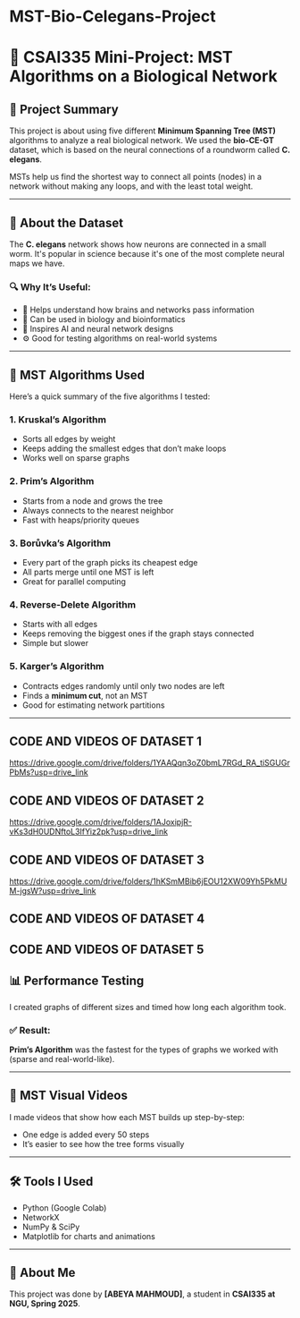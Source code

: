 # MST-Bio-Celegans-Project
# 🧠 CSAI335 Mini-Project: MST Algorithms on a Biological Network

## 📘 Project Summary

This project is about using five different **Minimum Spanning Tree (MST)** algorithms to analyze a real biological network. We used the **bio-CE-GT** dataset, which is based on the neural connections of a roundworm called **C. elegans**.

MSTs help us find the shortest way to connect all points (nodes) in a network without making any loops, and with the least total weight.

---

## 🧬 About the Dataset

The **C. elegans** network shows how neurons are connected in a small worm. It's popular in science because it's one of the most complete neural maps we have.

### 🔍 Why It’s Useful:

- 🧠 Helps understand how brains and networks pass information  
- 🧬 Can be used in biology and bioinformatics  
- 🤖 Inspires AI and neural network designs  
- ⚙️ Good for testing algorithms on real-world systems  

---

## 🌲 MST Algorithms Used

Here’s a quick summary of the five algorithms I tested:

### 1. **Kruskal’s Algorithm**
- Sorts all edges by weight  
- Keeps adding the smallest edges that don’t make loops  
- Works well on sparse graphs

### 2. **Prim’s Algorithm**
- Starts from a node and grows the tree  
- Always connects to the nearest neighbor  
- Fast with heaps/priority queues

### 3. **Borůvka’s Algorithm**
- Every part of the graph picks its cheapest edge  
- All parts merge until one MST is left  
- Great for parallel computing

### 4. **Reverse-Delete Algorithm**
- Starts with all edges  
- Keeps removing the biggest ones if the graph stays connected  
- Simple but slower

### 5. **Karger’s Algorithm**
- Contracts edges randomly until only two nodes are left  
- Finds a **minimum cut**, not an MST  
- Good for estimating network partitions

---

## CODE AND VIDEOS OF DATASET 1 
https://drive.google.com/drive/folders/1YAAQqn3oZ0bmL7RGd_RA_tiSGUGrPbMs?usp=drive_link
## CODE AND VIDEOS OF DATASET 2
https://drive.google.com/drive/folders/1AJoxipjR-vKs3dH0UDNftoL3IfYiz2pk?usp=drive_link
## CODE AND VIDEOS OF DATASET 3
https://drive.google.com/drive/folders/1hKSmMBib6jEOU12XW09Yh5PkMUM-jgsW?usp=drive_link
## CODE AND VIDEOS OF DATASET 4

## CODE AND VIDEOS OF DATASET 5


## 📊 Performance Testing

I created graphs of different sizes and timed how long each algorithm took.

### ✅ Result:
**Prim’s Algorithm** was the fastest for the types of graphs we worked with (sparse and real-world-like).

---

## 🎥 MST Visual Videos

I made videos that show how each MST builds up step-by-step:
- One edge is added every 50 steps
- It’s easier to see how the tree forms visually

---

## 🛠️ Tools I Used

- Python (Google Colab)
- NetworkX
- NumPy & SciPy
- Matplotlib for charts and animations

---

## 👤 About Me

This project was done by **[ABEYA MAHMOUD]**, a student in **CSAI335 at NGU, Spring 2025**.

